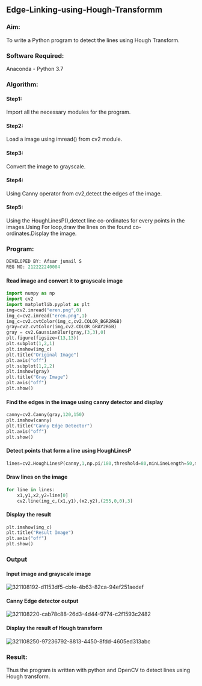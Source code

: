 ## Edge-Linking-using-Hough-Transformm
### Aim:
To write a Python program to detect the lines using Hough Transform.

### Software Required:
Anaconda - Python 3.7

### Algorithm:
#### Step1:

Import all the necessary modules for the program.
#### Step2:

Load a image using imread() from cv2 module.
#### Step3:

Convert the image to grayscale.
#### Step4:

Using Canny operator from cv2,detect the edges of the image.
#### Step5:

Using the HoughLinesP(),detect line co-ordinates for every points in the images.Using For loop,draw the lines on the found co-ordinates.Display the image.
### Program:
```python
DEVELOPED BY: Afsar jumail S
REG NO: 212222240004
```
#### Read image and convert it to grayscale image
```python
import numpy as np
import cv2
import matplotlib.pyplot as plt
img=cv2.imread("eren.png",0)
img_c=cv2.imread("eren.png",1)
img_c=cv2.cvtColor(img_c,cv2.COLOR_BGR2RGB)
gray=cv2.cvtColor(img,cv2.COLOR_GRAY2RGB)
gray = cv2.GaussianBlur(gray,(3,3),0)
plt.figure(figsize=(13,13))
plt.subplot(1,2,1)
plt.imshow(img_c)
plt.title("Original Image")
plt.axis("off")
plt.subplot(1,2,2)
plt.imshow(gray)
plt.title("Gray Image")
plt.axis("off")
plt.show()
```
#### Find the edges in the image using canny detector and display
```python
canny=cv2.Canny(gray,120,150)
plt.imshow(canny)
plt.title("Canny Edge Detector")
plt.axis("off")
plt.show()
```
#### Detect points that form a line using HoughLinesP
```python
lines=cv2.HoughLinesP(canny,1,np.pi/180,threshold=80,minLineLength=50,maxLineGap=250)
```
#### Draw lines on the image
```python
for line in lines:
    x1,y1,x2,y2=line[0]
    cv2.line(img_c,(x1,y1),(x2,y2),(255,0,0),3)
```
#### Display the result
```python
plt.imshow(img_c)
plt.title("Result Image")
plt.axis("off")
plt.show()
```
### Output

#### Input image and grayscale image
![321108192-d1153df5-cbfe-4b63-82ca-94ef251aedef](https://github.com/Afsarjumail/Edge-Linking-using-Hough-Transformm/assets/118343395/ce265928-c159-40ce-af1c-17eff208b9f3)


#### Canny Edge detector output
![321108220-cab78c88-26d3-4d44-9774-c2f1593c2482](https://github.com/Afsarjumail/Edge-Linking-using-Hough-Transformm/assets/118343395/97ae4ec1-982b-4936-afec-ac521b01ff61)


#### Display the result of Hough transform
![321108250-97236792-8813-4450-8fdd-4605ed313abc](https://github.com/Afsarjumail/Edge-Linking-using-Hough-Transformm/assets/118343395/8f960da8-d876-43d1-961a-7f818ac7acf2)

### Result:
Thus the program is written with python and OpenCV to detect lines using Hough transform.
